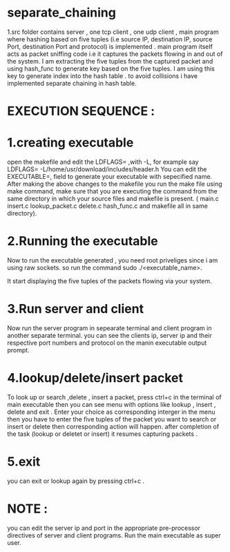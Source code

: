 # separate_chaining
1.src folder contains server , one tcp client , one udp client , main program where hashing based on five tuples (i.e source IP, destination IP, source Port, destination Port and protocol) is implemented .
main program itself acts as packet sniffing code i.e it captures the packets flowing in and out of the system. I am extracting the five tuples from the captured packet and using hash_func to generate key based on the five tuples. I am using this key to generate index into the hash table . to avoid collisions i have implemented separate chaining in hash table.
# EXECUTION SEQUENCE :
# 1.creating executable
open the makefile and edit the LDFLAGS= ,with -L<path for the header file header.h which is in includes directory>, for example say LDFLAGS= -L/home/usr/download/includes/header.h 
You can edit the EXECUTABLE=, field to generate your executable with sepecified name. 
After making the above changes to the makefile you run the make file using make command, make sure that you are executing the command from the same directory in which your source files and makefile is present. ( main.c insert.c lookup_packet.c delete.c hash_func.c and makefile all in same directory).

# 2.Running the executable
Now to run the executable generated , you need root priveliges since i am using raw sockets. so run the command sudo ./<executable_name>.

It start displaying the five tuples of the packets flowing via your system.

# 3.Run server and client
Now run the server program in sepearate terminal and client program in another separate terminal. you can see the clients ip, server ip and their respective port numbers and protocol on the manin executable output prompt.

# 4.lookup/delete/insert packet
To look up or search ,delete , insert  a packet, press ctrl+c in the terminal of main executable then you can see menu with options like lookup , insert , delete and exit . Enter your choice as corresponding interger in the menu then you have to enter the five tuples of the packet you want to search or insert or delete then corresponding action will happen. 
after completion of the task (lookup or deletet or insert) it resumes capturing packets .
# 5.exit
you can exit or lookup again by pressing ctrl+c .


# NOTE :
you can edit the server ip and port in the appropriate pre-processor directives of server and client programs. Run the main executable as super user.
